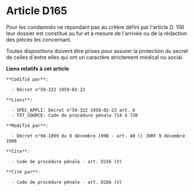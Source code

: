 # Article D165

Pour les condamnés ne répondant pas au critère défini par l'article D. 156 leur dossier est constitué au fur et à mesure de
l'arrivée ou de la rédaction des pièces les concernant. 

Toutes dispositions doivent être prises pour assurer la protection du secret de celles d'entre elles qui ont un caractère
strictement médical ou social.

**Liens relatifs à cet article**

	**Codifié par**:

	  - Décret n°59-322 1959-02-23

	**Liens**:

	  - SPEC_APPLI: Décret n°59-322 1959-02-23 art. 6
	  - TXT_SOURCE: Code de procédure pénale 714 à 728

	**Modifié par**:

	  - Décret n°98-1099 du 8 décembre 1998 - art. 40 () JORF 9 décembre 1998

	**Cite**:

	  - Code de procédure pénale - art. D156 (V)

	**Cité par**:

	  - Code de procédure pénale - art. D166 (V)
